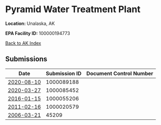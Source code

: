 # Pyramid Water Treatment Plant

**Location:** Unalaska, AK

**EPA Facility ID:** 100000194773

[Back to AK Index](../../index.md)

## Submissions

| Date | Submission ID | Document Control Number |
|------|--------------|-------------------------|
| [2020-08-10](submissions/1000089188.md) | 1000089188 |  |
| [2020-03-27](submissions/1000085452.md) | 1000085452 |  |
| [2016-01-15](submissions/1000055206.md) | 1000055206 |  |
| [2011-02-16](submissions/1000020579.md) | 1000020579 |  |
| [2006-03-21](submissions/45209.md) | 45209 |  |
